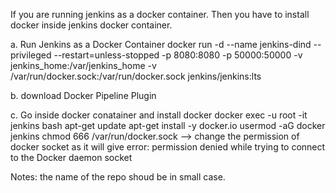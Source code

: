 If you are running jenkins as a docker container. Then you have to install docker inside jenkins docker container.

   a. Run Jenkins as a Docker Container
      docker run -d --name jenkins-dind --privileged --restart=unless-stopped -p 8080:8080 -p 50000:50000 -v jenkins_home:/var/jenkins_home -v /var/run/docker.sock:/var/run/docker.sock jenkins/jenkins:lts
   
   
   b. download Docker Pipeline Plugin
   
   
   c. Go inside docker conatainer and install docker 
      docker exec -u root -it jenkins bash
      apt-get update
      apt-get install -y docker.io
      usermod -aG docker jenkins
      chmod 666 /var/run/docker.sock  --> change the permission of docker socket as it will give error: permission denied while trying to connect to the Docker daemon socket


Notes: the name of the repo shoud be in small case.
